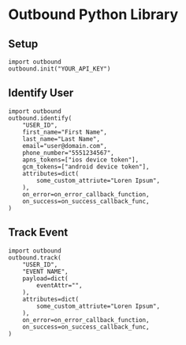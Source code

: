# Outbound Python Library

## Setup

    import outbound
    outbound.init("YOUR_API_KEY")

## Identify User

    import outbound
    outbound.identify(
        "USER_ID",
        first_name="First Name",
        last_name="Last Name",
        email="user@domain.com",
        phone_number="5551234567",
        apns_tokens=["ios device token"],
        gcm_tokens=["android device token"],
        attributes=dict(
            some_custom_attriute="Loren Ipsum",
        ),
        on_error=on_error_callback_function,
        on_success=on_success_callback_func,
    )

## Track Event

    import outbound
    outbound.track(
        "USER_ID",
        "EVENT NAME",
        payload=dict(
            eventAttr="",
        ),
        attributes=dict(
            some_custom_attriute="Loren Ipsum",
        ),
        on_error=on_error_callback_function,
        on_success=on_success_callback_func,
    )
